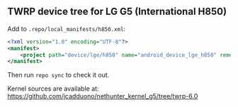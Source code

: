 ## TWRP device tree for LG G5 (International H850)

Add to `.repo/local_manifests/h850.xml`:

```xml
<?xml version="1.0" encoding="UTF-8"?>
<manifest>
	<project path="device/lge/h850" name="android_device_lge_h850" remote="TeamWin" revision="android-6.0" />
</manifest>
```

Then run `repo sync` to check it out.

Kernel sources are available at: https://github.com/jcadduono/nethunter_kernel_g5/tree/twrp-6.0

